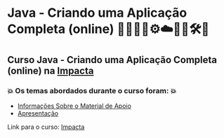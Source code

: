 # Java - Criando uma Aplicação Completa (online) 🧑🏻‍💻🤪⚙️☁️🤖🤯🛠️🎲
## Curso Java - Criando uma Aplicação Completa (online) na [Impacta](https://impacta-beneficios.myedools.com/java-criando-um-aplicativo-completo-online)
### 💥 Os temas abordados durante o curso foram: 💥
- [Informações Sobre o Material de Apoio](https://github.com/romulovieira777/Java_Criando_uma_Aplicacao_Completa_Online/tree/main/Informacoes_Sobre_o_Material_de_Apoio)
- [Apresentação](https://github.com/romulovieira777/Java_Criando_uma_Aplicacao_Completa_Online/tree/main/Apresentacao)

Link para o curso: [Impacta](https://impacta-beneficios.myedools.com/java-criando-um-aplicativo-completo-online)
